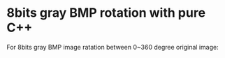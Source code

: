 # 8bits gray BMP rotation with pure C++
For 8bits gray BMP image ratation between 0~360 degree
original image:

